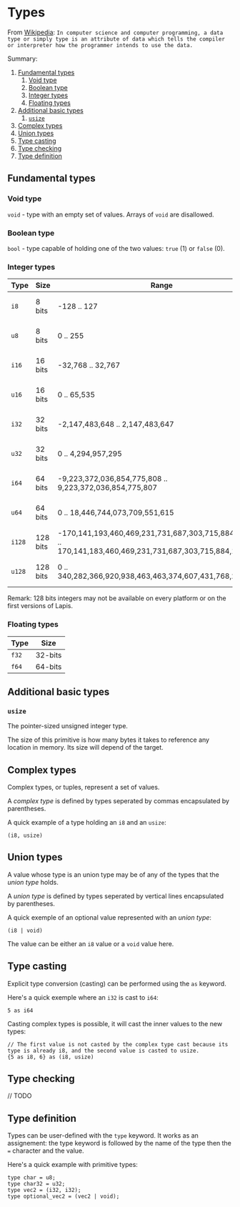 # Types

From [Wikipedia](https://en.wikipedia.org/wiki/Data_type): `In computer science and computer programming, a data type or simply type is an attribute of data which tells the compiler or interpreter how the programmer intends to use the data.`

Summary:

 1. [Fundamental types](#fundamental-types)
     1. [Void type](#void-type)
     2. [Boolean type](#boolean-type)
     3. [Integer types](#integer-types)
     4. [Floating types](#floating-types)
 2. [Additional basic types](#additional-basic-types)
     1. [`usize`](#`usize`)
 3. [Complex types](#complex-types)
 4. [Union types](#union-types)
 5. [Type casting](#type-casting)
 6. [Type checking](#type-checking)
 7. [Type definition](#type-definition)

## Fundamental types

### Void type

`void` - type with an empty set of values. Arrays of `void` are disallowed.

### Boolean type

`bool` - type capable of holding one of the two values: `true` (1) or `false` (0).

### Integer types

|  Type  |  Size    |  Range                                                                                                      |  Meaning                  |
|--------|----------|-------------------------------------------------------------------------------------------------------------|---------------------------|
| `i8`   | 8 bits   | -128 .. 127                                                                                                 | 8-bits signed integer     |
| `u8`   | 8 bits   | 0 .. 255                                                                                                    | 8-bits unsigned integer   |
| `i16`  | 16 bits  | -32,768 .. 32,767                                                                                           | 16-bits signed integer    |
| `u16`  | 16 bits  | 0 .. 65,535                                                                                                 | 16-bits unsigned integer  |
| `i32`  | 32 bits  | -2,147,483,648 .. 2,147,483,647                                                                             | 32-bits signed integer    |
| `u32`  | 32 bits  | 0 .. 4,294,957,295                                                                                          | 32-bits unsigned integer  |
| `i64`  | 64 bits  | -9,223,372,036,854,775,808 .. 9,223,372,036,854,775,807                                                     | 64-bits signed integer    |
| `u64`  | 64 bits  | 0 .. 18,446,744,073,709,551,615                                                                             | 64-bits unsigned integer  |
| `i128` | 128 bits | -170,141,193,460,469,231,731,687,303,715,884,105,728 .. 170,141,183,460,469,231,731,687,303,715,884,105,727 | 128-bits signed integer   |
| `u128` | 128 bits | 0 .. 340,282,366,920,938,463,463,374,607,431,768,211,455                                                    | 128-bits unsigned integer |

Remark: 128 bits integers may not be available on every platform or on the first versions of Lapis.

### Floating types

|  Type  |  Size   |
|--------|---------|
| `f32`  | 32-bits |
| `f64`  | 64-bits |

## Additional basic types

### `usize`

The pointer-sized unsigned integer type.

The size of this primitive is how many bytes it takes to reference any location in memory. Its size will depend of the target.

## Complex types

Complex types, or tuples, represent a set of values.

A *complex type* is defined by types seperated by commas encapsulated by parentheses.

A quick example of a type holding an `i8` and an `usize`:
```lapis
(i8, usize)
```

## Union types

A value whose type is an union type may be of any of the types that the *union type* holds.

A *union type* is defined by types seperated by vertical lines encapsulated by parentheses.

A quick exemple of an optional value represented with an *union type*:

```lapis
(i8 | void)
```

The value can be either an `i8` value or a `void` value here.

## Type casting

Explicit type conversion (casting) can be performed using the `as` keyword.

Here's a quick exemple where an `i32` is cast to `i64`:

```lapis
5 as i64
```

Casting complex types is possible, it will cast the inner values to the new types:

```lapis
// The first value is not casted by the complex type cast because its type is already i8, and the second value is casted to usize.
{5 as i8, 6} as (i8, usize)
```

## Type checking

// TODO

## Type definition

Types can be user-defined with the `type` keyword.
It works as an assignement: the type keyword is followed by the name of the type then the `=` character and the value.

Here's a quick example with primitive types:

```lapis
type char = u8;
type char32 = u32;
type vec2 = (i32, i32);
type optional_vec2 = (vec2 | void);
```
